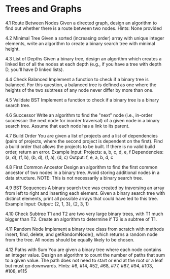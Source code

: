 # Trees and Graphs

4.1 Route Between Nodes
Given a directed graph, design an algorithm to find out whether there is a route between two nodes.
Hints: None provided

4.2 Minimal Tree
Given a sorted (increasing order) array with unique integer elements, write an algorithm to create a binary search tree with minimal height.

4.3 List of Depths
Given a binary tree, design an algorithm which creates a linked list of all the nodes at each depth (e.g., if you have a tree with depth D, you'll have D linked lists).

4.4 Check Balanced
Implement a function to check if a binary tree is balanced. For this question, a balanced tree is defined as one where the heights of the two subtrees of any node never differ by more than one.

4.5 Validate BST
Implement a function to check if a binary tree is a binary search tree.

4.6 Successor
Write an algorithm to find the "next" node (i.e., in-order successor: the next node for inorder traversal) of a given node in a binary search tree. Assume that each node has a link to its parent.

4.7 Build Order
You are given a list of projects and a list of dependencies (pairs of projects, where the second project is dependent on the first). Find a build order that allows the projects to be built. If there is no valid build order, return an error.
Example Input:
Projects: a, b, c, d, e, f
Dependencies: (a, d), (f, b), (b, d), (f, a), (d, c)
Output: f, e, a, b, d, c

4.8 First Common Ancestor
Design an algorithm to find the first common ancestor of two nodes in a binary tree. Avoid storing additional nodes in a data structure. NOTE: This is not necessarily a binary search tree.

4.9 BST Sequences
A binary search tree was created by traversing an array from left to right and inserting each element. Given a binary search tree with distinct elements, print all possible arrays that could have led to this tree.
Example Input:
Output: {2, 1, 3}, {2, 3, 1}

4.10 Check Subtree
T1 and T2 are two very large binary trees, with T1 much bigger than T2. Create an algorithm to determine if T2 is a subtree of T1.

4.11 Random Node
Implement a binary tree class from scratch with methods insert, find, delete, and getRandomNode(), which returns a random node from the tree. All nodes should be equally likely to be chosen.

4.12 Paths with Sum
You are given a binary tree where each node contains an integer value. Design an algorithm to count the number of paths that sum to a given value. The path does not need to start or end at the root or a leaf but must go downwards.
Hints: #6, #14, #52, #68, #77, #87, #94, #103, #108, #115
